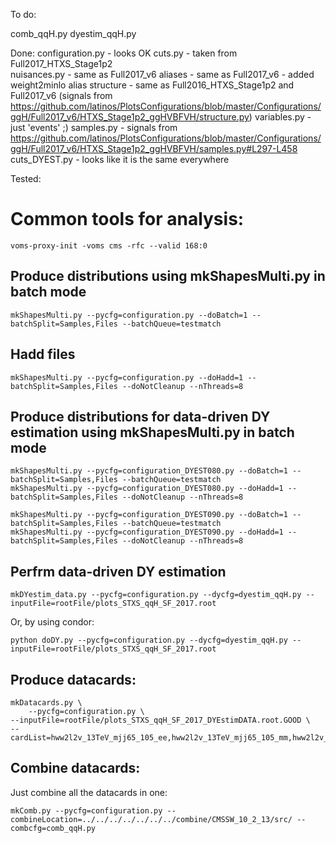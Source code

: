 To do:

comb_qqH.py
dyestim_qqH.py




Done:
configuration.py - looks OK
cuts.py          - taken from Full2017_HTXS_Stage1p2  
nuisances.py     - same as Full2017_v6
aliases          - same as Full2017_v6 - added weight2minlo alias
structure        - same as Full2016_HTXS_Stage1p2 and Full2017_v6 (signals from https://github.com/latinos/PlotsConfigurations/blob/master/Configurations/ggH/Full2017_v6/HTXS_Stage1p2_ggHVBFVH/structure.py)
variables.py     - just 'events' ;)
samples.py       - signals from https://github.com/latinos/PlotsConfigurations/blob/master/Configurations/ggH/Full2017_v6/HTXS_Stage1p2_ggHVBFVH/samples.py#L297-L458
cuts_DYEST.py    - looks like it is the same everywhere


Tested:


# Common tools for analysis:
  
    voms-proxy-init -voms cms -rfc --valid 168:0

## Produce distributions using mkShapesMulti.py in batch mode
  
    mkShapesMulti.py --pycfg=configuration.py --doBatch=1 --batchSplit=Samples,Files --batchQueue=testmatch

## Hadd files

    mkShapesMulti.py --pycfg=configuration.py --doHadd=1 --batchSplit=Samples,Files --doNotCleanup --nThreads=8

## Produce distributions for data-driven DY estimation using mkShapesMulti.py in batch mode 

    mkShapesMulti.py --pycfg=configuration_DYEST080.py --doBatch=1 --batchSplit=Samples,Files --batchQueue=testmatch 
    mkShapesMulti.py --pycfg=configuration_DYEST080.py --doHadd=1 --batchSplit=Samples,Files --doNotCleanup --nThreads=8

    mkShapesMulti.py --pycfg=configuration_DYEST090.py --doBatch=1 --batchSplit=Samples,Files --batchQueue=testmatch 
    mkShapesMulti.py --pycfg=configuration_DYEST090.py --doHadd=1 --batchSplit=Samples,Files --doNotCleanup --nThreads=8

## Perfrm data-driven DY estimation

    mkDYestim_data.py --pycfg=configuration.py --dycfg=dyestim_qqH.py --inputFile=rootFile/plots_STXS_qqH_SF_2017.root

Or, by using condor:

    python doDY.py --pycfg=configuration.py --dycfg=dyestim_qqH.py --inputFile=rootFile/plots_STXS_qqH_SF_2017.root

## Produce datacards:

    mkDatacards.py \
        --pycfg=configuration.py \
	--inputFile=rootFile/plots_STXS_qqH_SF_2017_DYEstimDATA.root.GOOD \
	--cardList=hww2l2v_13TeV_mjj65_105_ee,hww2l2v_13TeV_mjj65_105_mm,hww2l2v_13TeV_mjj350_700_pthLT200_ee,hww2l2v_13TeV_mjj350_700_pthLT200_mm,hww2l2v_13TeV_mjjGT700_pthLT200_ee,hww2l2v_13TeV_mjjGT700_pthLT200_mm,hww2l2v_13TeV_mjjGT350_pthGT200_ee,hww2l2v_13TeV_mjjGT350_pthGT200_mm,hww2l2v_13TeV_top_2j_vh_ee,hww2l2v_13TeV_top_2j_vh_mm,hww2l2v_13TeV_top_2j_vbf_ee,hww2l2v_13TeV_top_2j_vbf_mm,hww2l2v_13TeV_top_2j_hpt_ee,hww2l2v_13TeV_top_2j_hpt_mm,hww2l2v_13TeV_WW_2j_vh_ee,hww2l2v_13TeV_WW_2j_vh_mm,hww2l2v_13TeV_WW_2j_vbf_ee,hww2l2v_13TeV_WW_2j_vbf_mm,hww2l2v_13TeV_WW_2j_hpt_ee,hww2l2v_13TeV_WW_2j_hpt_mm

## Combine datacards:

Just combine all the datacards in one:

    mkComb.py --pycfg=configuration.py --combineLocation=../../../../../../../combine/CMSSW_10_2_13/src/ --combcfg=comb_qqH.py

